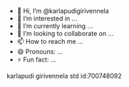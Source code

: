 - 👋 Hi, I’m @karlapudigirivennela
- 👀 I’m interested in ...
- 🌱 I’m currently learning ...
- 💞️ I’m looking to collaborate on ...
- 📫 How to reach me ...
- 😄 Pronouns: ...
- ⚡ Fun fact: ...

<!---
karlapudigirivennela/karlapudigirivennela is a ✨ special ✨ repository because its `README.md` (this file) appears on your GitHub profile.
You can click the Preview link to take a look at your changes.
--->
karlapudi girivennela
std id:700748092
